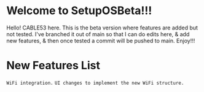 # Welcome to SetupOSBeta!!! #




Hello! CABLE53 here. This is the beta version where features are added but not tested. I've branched it out of main so that I can do edits here, & add new features, & then once tested a commit will be pushed to main.
Enjoy!!!


# New Features List #
```WiFi integration.```
```UI changes to implement the new WiFi structure.```
